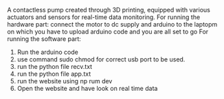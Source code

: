 
A contactless pump created through 3D printing, equipped with various actuators and sensors for real-time data monitoring.
For running the hardware part:
connect the motor to dc supply and arduino to the laptopm on which you have to upload arduino code and you are all set to go 
For running the software part:
1. Run the arduino code
2. use command sudo chmod for correct usb port to be used. 
3. run the python file recv.txt 
4. run the python file app.txt 
5. run the website using np rum dev 
6. Open the website and have look on real time data  
